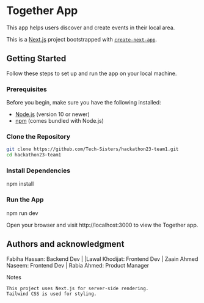 # Together App

This app helps users discover and create events in their local area.

This is a [Next.js](https://nextjs.org/) project bootstrapped with [`create-next-app`](https://github.com/vercel/next.js/tree/canary/packages/create-next-app).

## Getting Started

Follow these steps to set up and run the app on your local machine.

### Prerequisites

Before you begin, make sure you have the following installed:

- [Node.js](https://nodejs.org/) (version 10 or newer)
- [npm](https://www.npmjs.com/) (comes bundled with Node.js)

<!-- - [MongoDB](https://www.mongodb.com/try/download/community) (Make sure the MongoDB server is running) -->

### Clone the Repository

```bash
git clone https://github.com/Tech-Sisters/hackathon23-team1.git
cd hackathon23-team1
```

### Install Dependencies

npm install

<!-- ### Set Up MongoDB

Make sure your MongoDB server is running
Create a .env file in the root of the project.
Add the following line to the .env file, replacing <YOUR_MONGODB_URI> with your MongoDB connection string:
MONGODB_URI=<YOUR_MONGODB_URI> -->

### Run the App

npm run dev

Open your browser and visit http://localhost:3000 to view the Together app.

## Authors and acknowledgment

Fabiha Hassan: Backend Dev |
|Lawal Khodijat: Frontend Dev |
Zaain Ahmed Naseem: Frontend Dev |
Rabia Ahmed: Product Manager

Notes

    This project uses Next.js for server-side rendering.
    Tailwind CSS is used for styling.
